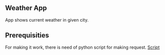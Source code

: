 ## Weather App

App shows current weather in given city.

## Prerequisities

For making it work, there is need of python script for making request.
[Script](https://github.com/FilipZajdel/weather_api)
